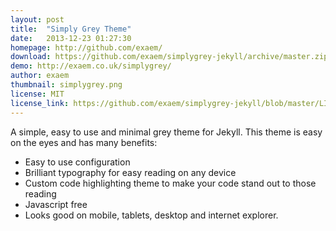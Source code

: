 ```yaml
---
layout: post
title:  "Simply Grey Theme"
date:   2013-12-23 01:27:30
homepage: http://github.com/exaem/
download: https://github.com/exaem/simplygrey-jekyll/archive/master.zip
demo: http://exaem.co.uk/simplygrey/
author: exaem
thumbnail: simplygrey.png
license: MIT
license_link: https://github.com/exaem/simplygrey-jekyll/blob/master/LICENSE
---
```


A simple, easy to use and minimal grey theme for Jekyll. This theme is easy on the eyes and has many benefits:

* Easy to use configuration
* Brilliant typography for easy reading on any device
* Custom code highlighting theme to make your code stand out to those reading
* Javascript free
* Looks good on mobile, tablets, desktop and internet explorer.
